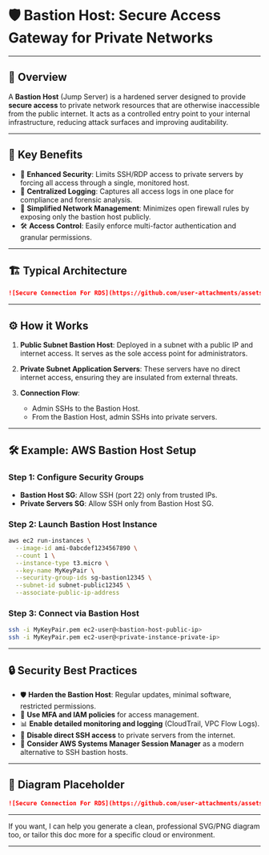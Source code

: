 # 🛡️ Bastion Host: Secure Access Gateway for Private Networks

---

## 📖 Overview

A **Bastion Host** (Jump Server) is a hardened server designed to provide **secure access** to private network resources that are otherwise inaccessible from the public internet. It acts as a controlled entry point to your internal infrastructure, reducing attack surfaces and improving auditability.

---

## 🔑 Key Benefits

* 🔐 **Enhanced Security**: Limits SSH/RDP access to private servers by forcing all access through a single, monitored host.
* 📜 **Centralized Logging**: Captures all access logs in one place for compliance and forensic analysis.
* 🔄 **Simplified Network Management**: Minimizes open firewall rules by exposing only the bastion host publicly.
* 🛠️ **Access Control**: Easily enforce multi-factor authentication and granular permissions.

---

## 🏗️ Typical Architecture

```markdown
![Secure Connection For RDS](https://github.com/user-attachments/assets/b5c5521f-1834-49f8-be83-f5dfd5165fef)

```

---

## ⚙️ How it Works

1. **Public Subnet Bastion Host**:
   Deployed in a subnet with a public IP and internet access. It serves as the sole access point for administrators.

2. **Private Subnet Application Servers**:
   These servers have no direct internet access, ensuring they are insulated from external threats.

3. **Connection Flow**:

   * Admin SSHs to the Bastion Host.
   * From the Bastion Host, admin SSHs into private servers.

---

## 🛠️ Example: AWS Bastion Host Setup

### Step 1: Configure Security Groups

* **Bastion Host SG**: Allow SSH (port 22) only from trusted IPs.
* **Private Servers SG**: Allow SSH only from Bastion Host SG.

### Step 2: Launch Bastion Host Instance

```bash
aws ec2 run-instances \
  --image-id ami-0abcdef1234567890 \
  --count 1 \
  --instance-type t3.micro \
  --key-name MyKeyPair \
  --security-group-ids sg-bastion12345 \
  --subnet-id subnet-public12345 \
  --associate-public-ip-address
```

### Step 3: Connect via Bastion Host

```bash
ssh -i MyKeyPair.pem ec2-user@<bastion-host-public-ip>
ssh -i MyKeyPair.pem ec2-user@<private-instance-private-ip>
```

---

## 🔒 Security Best Practices

* 🛡️ **Harden the Bastion Host**: Regular updates, minimal software, restricted permissions.
* 🔐 **Use MFA and IAM policies** for access management.
* 📊 **Enable detailed monitoring and logging** (CloudTrail, VPC Flow Logs).
* 🚫 **Disable direct SSH access** to private servers from the internet.
* 🧩 **Consider AWS Systems Manager Session Manager** as a modern alternative to SSH bastion hosts.

---

## 📌 Diagram Placeholder

```markdown
![Secure Connection For RDS](https://github.com/user-attachments/assets/ec0018fb-2cf0-46c8-9cbe-689e30be5a41)

```

---

If you want, I can help you generate a clean, professional SVG/PNG diagram too, or tailor this doc more for a specific cloud or environment.

---

